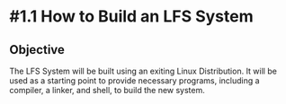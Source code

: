 # #1.1 How to Build an LFS System

## Objective

The LFS System will be built using an exiting Linux Distribution. It will be used as a starting point to provide necessary programs, including a compiler, a linker, and shell, to build the new system.


